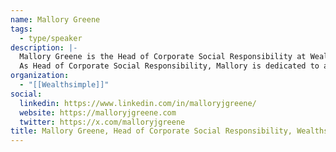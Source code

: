 ```yaml
---
name: Mallory Greene
tags:
  - type/speaker
description: |-
  Mallory Greene is the Head of Corporate Social Responsibility at Wealthsimple. As one of the company's earliest employees, she's held various roles as the company has grown and evolved, including roles in marketing, recruiting, HR, events, and public relations. She's led the development and launches of several company-wide programs and initiatives, most notably the launch of Wealthsimple's diversity and inclusion project.
  As Head of Corporate Social Responsibility, Mallory is dedicated to advancing Wealthsimple's mission to make great financial services available to everyone — no matter who they are or how much they have. She's passionate about creating a lasting positive impact on the communities in which we live and work.
organization:
  - "[[Wealthsimple]]"
social:
  linkedin: https://www.linkedin.com/in/malloryjgreene/
  website: https://malloryjgreene.com
  twitter: https://x.com/malloryjgreene
title: Mallory Greene, Head of Corporate Social Responsibility, Wealthsimple
---
```

